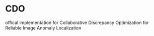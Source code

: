 # CDO
offical implementation for Collaborative Discrepancy Optimization for Reliable Image Anomaly Localization
